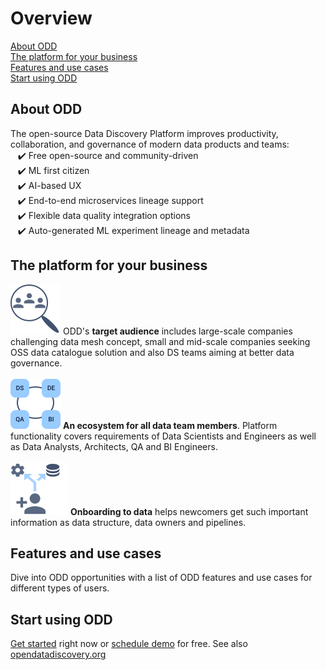 # Overview
[About ODD](#about-odd) \
[The platform for your business](#the-platform-for-your-business) \
[Features and use cases](#features-and-use-cases) \
[Start using ODD](#start-using-odd)
## About ODD
The open-source Data Discovery Platform improves productivity, collaboration, and governance of modern data products and teams: \
   ✔️ Free open-source and community-driven \
   ✔️ ML first citizen \
   ✔️ AI-based UX \
   ✔️ End-to-end microservices lineage support \
   ✔️ Flexible data quality integration options \
   ✔️ Auto-generated ML experiment lineage and metadata

## The platform for your business
![](.gitbook/img/audience.svg) ODD's **target audience** includes large-scale 
companies challenging data mesh concept, small and mid-scale companies seeking 
OSS data catalogue solution and also
DS teams
aiming at better data governance. \
 \
![](.gitbook/img/alltogether.svg) **An ecosystem for all data team members**. Platform functionality covers requirements of Data Scientists and Engineers as well as Data Analysts, Architects, QA and BI Engineers.\
\
![](.gitbook/img/onboarding.svg) **Onboarding to data** helps newcomers get such important information as data structure, data owners and pipelines.

## Features and use cases 
Dive into ODD opportunities with a list of ODD features and use cases for different types of users.
## Start using ODD
[Get started](https://github.com/opendatadiscovery/odd-platform/blob/main/docker/README.md) right now or [schedule demo](https://calendly.com/germanosin/opendatadiscovery-demo?month=2022-01) for free. See also [opendatadiscovery.org](https://opendatadiscovery.org/)


<!---
> Open Data Discovery makes all your data entities reliable, observable, and easily discoverable.
-->
